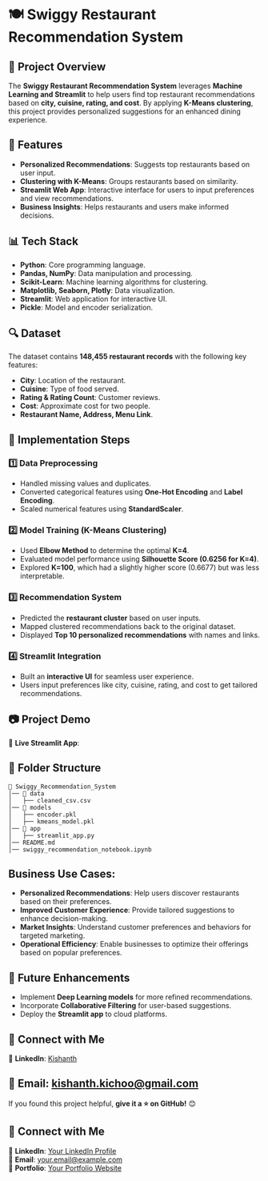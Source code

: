 
# 🍽️ Swiggy Restaurant Recommendation System

## 📌 Project Overview
The **Swiggy Restaurant Recommendation System** leverages **Machine Learning and Streamlit** to help users find top restaurant recommendations based on **city, cuisine, rating, and cost**. By applying **K-Means clustering**, this project provides personalized suggestions for an enhanced dining experience.

## 🚀 Features
- **Personalized Recommendations**: Suggests top restaurants based on user input.
- **Clustering with K-Means**: Groups restaurants based on similarity.
- **Streamlit Web App**: Interactive interface for users to input preferences and view recommendations.
- **Business Insights**: Helps restaurants and users make informed decisions.

## 📊 Tech Stack
- **Python**: Core programming language.
- **Pandas, NumPy**: Data manipulation and processing.
- **Scikit-Learn**: Machine learning algorithms for clustering.
- **Matplotlib, Seaborn, Plotly**: Data visualization.
- **Streamlit**: Web application for interactive UI.
- **Pickle**: Model and encoder serialization.

## 🔍 Dataset
The dataset contains **148,455 restaurant records** with the following key features:
- **City**: Location of the restaurant.
- **Cuisine**: Type of food served.
- **Rating & Rating Count**: Customer reviews.
- **Cost**: Approximate cost for two people.
- **Restaurant Name, Address, Menu Link**.

## 📌 Implementation Steps
### 1️⃣ Data Preprocessing
- Handled missing values and duplicates.
- Converted categorical features using **One-Hot Encoding** and **Label Encoding**.
- Scaled numerical features using **StandardScaler**.

### 2️⃣ Model Training (K-Means Clustering)
- Used **Elbow Method** to determine the optimal **K=4**.
- Evaluated model performance using **Silhouette Score (0.6256 for K=4)**.
- Explored **K=100**, which had a slightly higher score (0.6677) but was less interpretable.

### 3️⃣ Recommendation System
- Predicted the **restaurant cluster** based on user inputs.
- Mapped clustered recommendations back to the original dataset.
- Displayed **Top 10 personalized recommendations** with names and links.

### 4️⃣ Streamlit Integration
- Built an **interactive UI** for seamless user experience.
- Users input preferences like city, cuisine, rating, and cost to get tailored recommendations.

## 📷 Project Demo
🔗 **Live Streamlit App**: 

## 📂 Folder Structure
```
📂 Swiggy_Recommendation_System
│── 📁 data
│   ├── cleaned_csv.csv
│── 📁 models
│   ├── encoder.pkl
│   ├── kmeans_model.pkl
│── 📁 app
│   ├── streamlit_app.py
│── README.md
│── swiggy_recommendation_notebook.ipynb
```

## Business Use Cases:
- **Personalized Recommendations**: Help users discover restaurants based on their preferences.
- **Improved Customer Experience**: Provide tailored suggestions to enhance decision-making.
- **Market Insights**: Understand customer preferences and behaviors for targeted marketing.
- **Operational Efficiency**: Enable businesses to optimize their offerings based on popular preferences.


## 🎯 Future Enhancements
- Implement **Deep Learning models** for more refined recommendations.
- Incorporate **Collaborative Filtering** for user-based suggestions.
- Deploy the **Streamlit app** to cloud platforms.


## 🤝 Connect with Me
💼 **LinkedIn**: [Kishanth](https://www.linkedin.com/in/kishanth-arunachalam) 

📧 **Email**: kishanth.kichoo@gmail.com  
---

If you found this project helpful, **give it a ⭐ on GitHub!** 😊




   
## 🤝 Connect with Me
💼 **LinkedIn**: [Your LinkedIn Profile](https://www.linkedin.com/in/your-profile)  
📧 **Email**: your.email@example.com  
📂 **Portfolio**: [Your Portfolio Website](https://yourportfolio.com)




